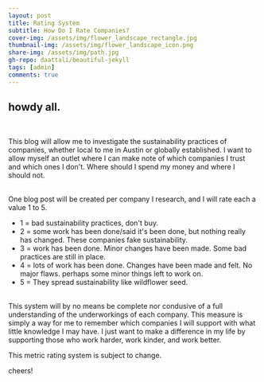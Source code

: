 ```yaml
---
layout: post
title: Rating System
subtitle: How Do I Rate Companies?
cover-img: /assets/img/flower_landscape_rectangle.jpg
thumbnail-img: /assets/img/flower_landscape_icon.png
share-img: /assets/img/path.jpg
gh-repo: daattali/beautiful-jekyll
tags: [admin]
comments: true
---
```



## howdy all. 

<br> 

This blog will allow me to investigate the sustainability practices of companies, whether local to me in Austin or globally established. I want to allow myself an outlet where I can make note of which companies I trust and which ones I don't. Where should I spend my money and where I should not.

<br> 
One blog post will be created per company I research, and I will rate each a value 1 to 5.

<ul>
  <li> 1 = bad sustainability practices, don't buy.</li>
  <li> 2 = some work has been done/said it's been done, but nothing really has changed. These companies fake sustainability.</li>
  <li> 3 = work has been done. Minor changes have been made. Some bad practices are still in place.</li>
  <li> 4 = lots of work has been done. Changes have been made and felt. No major flaws. perhaps some minor things left to work on.</li>
  <li> 5 = They spread sustainability like wildflower seed.</li>
</ul>

<br> 
This system will by no means be complete nor condusive of a full understanding of the underworkings of each company. This measure is simply a way for me to remember which companies I will support with what little knowledge I may have. I just want to make a difference in my life by supporting those who work harder, work kinder, and work better.

This metric rating system is subject to change.

cheers!
